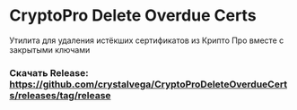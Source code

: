 # CryptoPro Delete Overdue Certs

Утилита для удаления истёкших сертификатов из Крипто Про вместе с закрытыми ключами

### Скачать Release: https://github.com/crystalvega/CryptoProDeleteOverdueCerts/releases/tag/release
